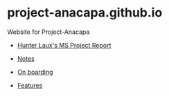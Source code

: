 # project-anacapa.github.io
Website for Project-Anacapa


* [Hunter Laux's MS Project Report](static/pdfs/HunterLauxMSProject.pdf)

* [Notes](static/md/notes)

* [On boarding](static/md/on-boarding)

* [Features](static/md/features)

